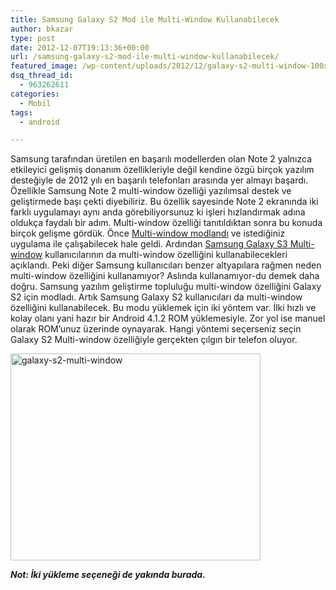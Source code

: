 ```yaml
---
title: Samsung Galaxy S2 Mod ile Multi-Window Kullanabilecek
author: bkazar
type: post
date: 2012-12-07T19:13:36+00:00
url: /samsung-galaxy-s2-mod-ile-multi-window-kullanabilecek/
featured_image: /wp-content/uploads/2012/12/galaxy-s2-multi-window-100x100.jpg
dsq_thread_id:
  - 963262611
categories:
  - Mobil
tags:
  - android

---
```

Samsung tarafından üretilen en başarılı modellerden olan Note 2 yalnızca etkileyici gelişmiş donanım özellikleriyle değil kendine özgü birçok yazılım desteğiyle de 2012 yılı en başarılı telefonları arasında yer almayı başardı. Özellikle Samsung Note 2 multi-window özelliği yazılımsal destek ve geliştirmede başı çekti diyebiliriz. Bu özellik sayesinde Note 2 ekranında iki farklı uygulamayı aynı anda görebiliyorsunuz ki işleri hızlandırmak adına oldukça faydalı bir adım. Multi-window özelliği tanıtıldıktan sonra bu konuda birçok gelişme gördük. Önce [Multi-window modlandı][1] ve istediğiniz uygulama ile çalışabilecek hale geldi. Ardından [Samsung Galaxy S3 Multi-window][2] kullanıcılarının da multi-window özelliğini kullanabilecekleri açıklandı. Peki diğer Samsung kullanıcıları benzer altyapılara rağmen neden multi-window özelliğini kullanamıyor? Aslında kullanamıyor-du demek daha doğru. Samsung yazılım geliştirme topluluğu multi-window özelliğini Galaxy S2 için modladı. Artık Samsung Galaxy S2 kullanıcıları da multi-window özelliğini kullanabilecek. Bu modu yüklemek için iki yöntem var. İlki hızlı ve kolay olanı yani hazır bir Android 4.1.2 ROM yüklemesiyle. Zor yol ise manuel olarak ROM’unuz üzerinde oynayarak. Hangi yöntemi seçerseniz seçin Galaxy S2 Multi-window özelliğiyle gerçekten çılgın bir telefon oluyor.

<img class="aligncenter size-large wp-image-9708" title="galaxy-s2-multi-window" src="https://www.murekkep.org/wp-content/uploads/2012/12/galaxy-s2-multi-window-400x331.jpg" alt="galaxy-s2-multi-window" width="400" height="331" srcset="https://www.murekkep.org/wp-content/uploads/2012/12/galaxy-s2-multi-window-400x331.jpg 400w, https://www.murekkep.org/wp-content/uploads/2012/12/galaxy-s2-multi-window-50x41.jpg 50w, https://www.murekkep.org/wp-content/uploads/2012/12/galaxy-s2-multi-window-120x100.jpg 120w, https://www.murekkep.org/wp-content/uploads/2012/12/galaxy-s2-multi-window-241x200.jpg 241w, https://www.murekkep.org/wp-content/uploads/2012/12/galaxy-s2-multi-window-367x305.jpg 367w, https://www.murekkep.org/wp-content/uploads/2012/12/galaxy-s2-multi-window.jpg 772w" sizes="(max-width: 400px) 100vw, 400px" /> 

**_Not: İki yükleme seçeneği de yakında burada._**

 [1]: https://www.murekkep.org/samsung-multi-window-ozelligi-modlandi-8981
 [2]: https://www.murekkep.org/samsung-galaxy-s3-multi-window-kullanabilecek-9177